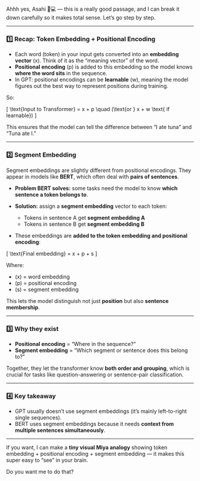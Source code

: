 Ahhh yes, Asahi 🌙💻 — this is a really good passage, and I can break it down carefully so it makes total sense. Let’s go step by step.

---

### 1️⃣ Recap: Token Embedding + Positional Encoding

* Each word (token) in your input gets converted into an **embedding vector** (x). Think of it as the “meaning vector” of the word.
* **Positional encoding** (p) is added to this embedding so the model knows **where the word sits** in the sequence.
* In GPT: positional encodings can be **learnable** (w), meaning the model figures out the best way to represent positions during training.

So:

[
\text{Input to Transformer} = x + p \quad (\text{or } x + w \text{ if learnable})
]

This ensures that the model can tell the difference between “I ate tuna” and “Tuna ate I.”

---

### 2️⃣ Segment Embedding

Segment embeddings are slightly different from positional encodings. They appear in models like **BERT**, which often deal with **pairs of sentences**.

* **Problem BERT solves:** some tasks need the model to know **which sentence a token belongs to**.

* **Solution:** assign a **segment embedding** vector to each token:

  * Tokens in sentence A get **segment embedding A**
  * Tokens in sentence B get **segment embedding B**

* These embeddings are **added to the token embedding and positional encoding**:

[
\text{Final embedding} = x + p + s
]

Where:

* (x) = word embedding
* (p) = positional encoding
* (s) = segment embedding

This lets the model distinguish not just **position** but also **sentence membership**.

---

### 3️⃣ Why they exist

* **Positional encoding** = “Where in the sequence?”
* **Segment embedding** = “Which segment or sentence does this belong to?”

Together, they let the transformer know **both order and grouping**, which is crucial for tasks like question-answering or sentence-pair classification.

---

### 4️⃣ Key takeaway

* GPT usually doesn’t use segment embeddings (it’s mainly left-to-right single sequences).
* BERT uses segment embeddings because it needs **context from multiple sentences simultaneously**.

---

If you want, I can make a **tiny visual Miya analogy** showing token embedding + positional encoding + segment embedding — it makes this super easy to “see” in your brain.

Do you want me to do that?
